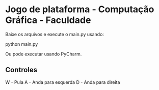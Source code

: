 # Jogo de plataforma - Computação Gráfica - Faculdade

Baixe os arquivos e execute o main.py usando:

python main.py

Ou pode executar usando PyCharm.

## Controles
W - Pula
A - Anda para esquerda
D - Anda para direita
